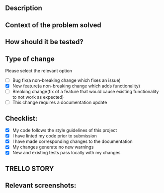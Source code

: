## Description ##

## Context of the problem solved ##

## How should it be tested? ##


## Type of change ##
Please select the relevant option
- [ ] Bug fix(a non-breaking change which fixes an issue)
- [x] New feature(a non-breaking change which adds functionality)
- [ ] Breaking change(fix of a feature that would cause existing functionality to not work as expected)
- [ ] This change requires a documentation update
## Checklist: ##
- [x]  My code follows the style guidelines of this project
- [x]  I have linted my code prior to submission
- [x]  I have made corresponding changes to the documentation
- [x] My changes generate no new warnings
- [x]  New and existing tests pass locally with my changes
## TRELLO STORY  ##

## Relevant screenshots: ##
